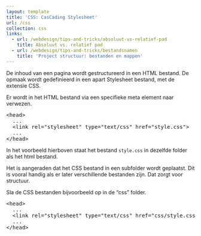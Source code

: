 ```yaml
---
layout: template
title: 'CSS: CasCading Stylesheet'
url: /css
collection: css
links:
  - url: /webdesign/tips-and-tricks/absoluut-vs-relatief-pad
    title: Absoluut vs. relatief pad
  - url: /webdesign/tips-and-tricks/bestandsnamen
    title: 'Project structuur: bestanden en mappen'
---
```

						
<p>De inhoud van een pagina wordt gestructureerd in een HTML bestand. De opmaak wordt gedefinieerd in een apart Stylesheet bestand, met de extensie CSS.</p>



<p>Er wordt in het HTML bestand via een specifieke meta element naar verwezen.</p>



<pre data-enlighter-theme="beyond" data-enlighter-language="html">
&lt;head&gt;
  ...
  &lt;link rel="stylesheet" type="text/css" href="style.css"&gt;
  ...
&lt;/head&gt;
</pre>



<p>In het voorbeeld hierboven staat het bestand&nbsp;<code>style.css</code>&nbsp;in dezelfde folder als het html bestand.</p>



<p>Het is aangeraden dat het CSS bestand in een subfolder wordt geplaatst. Dit is vooral handig als er later verschillende bestanden zijn. Dat zorgt voor structuur.&nbsp;</p>



<p>Sla de CSS bestanden bijvoorbeeld op in de “css” folder.</p>


<pre data-enlighter-theme="beyond" data-enlighter-language="html">
&lt;head&gt;
  ...
  &lt;link rel="stylesheet" type="text/css" href="css/style.css"&gt;
  ...
&lt;/head&gt;
</pre>
